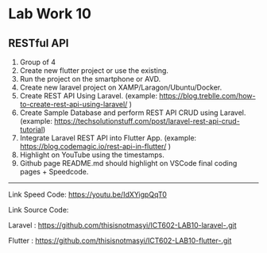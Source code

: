 # Lab Work 10

## RESTful API

1. Group of 4
2. Create new flutter project or use the existing.
3. Run the project on the smartphone or AVD.
4. Create new laravel project on XAMP/Laragon/Ubuntu/Docker.
5. Create REST API Using Laravel. (example: https://blog.treblle.com/how-to-create-rest-api-using-laravel/ )
6. Create Sample Database and perform REST API CRUD using Laravel. (example: https://techsolutionstuff.com/post/laravel-rest-api-crud-tutorial)
7. Integrate Laravel REST API into Flutter App.
(example: https://blog.codemagic.io/rest-api-in-flutter/ )
8. Highlight on YouTube using the timestamps.
9. Github page README.md should highlight on VSCode final coding pages + Speedcode.

********************************************
Link Speed Code: https://youtu.be/IdXYigpQqT0

Link Source Code: 

Laravel : https://github.com/thisisnotmasyi/ICT602-LAB10-laravel-.git 

Flutter : https://github.com/thisisnotmasyi/ICT602-LAB10-flutter-.git
